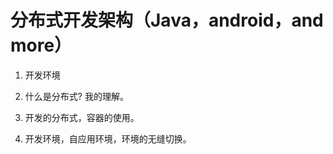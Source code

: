 分布式开发架构（Java，android，and more）
======

1. 开发环境

2. 什么是分布式? 我的理解。

3. 开发的分布式，容器的使用。

4. 开发环境，自应用环境，环境的无缝切换。
